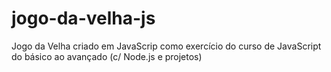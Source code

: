 # jogo-da-velha-js
Jogo da Velha criado em JavaScrip como exercício do curso de JavaScript do básico ao avançado (c/ Node.js e projetos)
